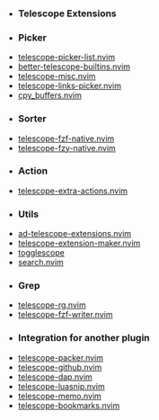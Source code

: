 - ### Telescope Extensions
- ### Picker
- [telescope-picker-list.nvim](https://github.com/OliverChao/telescope-picker-list.nvim)
- [better-telescope-builtins.nvim](https://github.com/vhminh/better-telescope-builtins.nvim)
- [telescope-misc.nvim](https://github.com/Jeansidharta/telescope-misc.nvim)
- [telescope-links-picker.nvim](https://github.com/zigius/telescope-links-picker.nvim)
- [cpy_buffers.nvim](https://github.com/adia-dev/cpy_buffers.nvim)
- ### Sorter
- [telescope-fzf-native.nvim](https://github.com/nvim-telescope/telescope-fzf-native.nvim)
- [telescope-fzy-native.nvim](https://github.com/nvim-telescope/telescope-fzy-native.nvim)
- ### Action
- [telescope-extra-actions.nvim](https://github.com/omaraboumrad/telescope-extra-actions.nvim)
- ### Utils
- [ad-telescope-extensions.nvim](https://github.com/adoyle-h/ad-telescope-extensions.nvim)
- [telescope-extension-maker.nvim](https://github.com/adoyle-h/telescope-extension-maker.nvim)
- [togglescope](https://github.com/Theo-Steiner/togglescope)
- [search.nvim](https://github.com/FabianWirth/search.nvim)
- ### Grep
- [telescope-rg.nvim](https://github.com/nvim-telescope/telescope-rg.nvim)
- [telescope-fzf-writer.nvim](https://github.com/nvim-telescope/telescope-fzf-writer.nvim)
- ### Integration for another plugin
- [telescope-packer.nvim](https://github.com/nvim-telescope/telescope-packer.nvim)
- [telescope-github.nvim](https://github.com/nvim-telescope/telescope-github.nvim)
- [telescope-dap.nvim](https://github.com/nvim-telescope/telescope-dap.nvim)
- [telescope-luasnip.nvim](https://github.com/benfowler/telescope-luasnip.nvim)
- [telescope-memo.nvim](https://github.com/delphinus/telescope-memo.nvim)
- [telescope-bookmarks.nvim](https://github.com/dhruvmanila/telescope-bookmarks.nvim)

